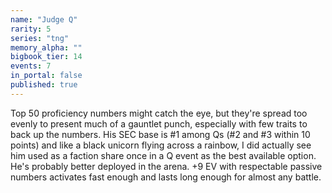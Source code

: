 ```yaml
---
name: "Judge Q"
rarity: 5
series: "tng"
memory_alpha: ""
bigbook_tier: 14
events: 7
in_portal: false
published: true
---
```


Top 50 proficiency numbers might catch the eye, but they're spread too evenly to present much of a gauntlet punch, especially with few traits to back up the numbers. His SEC base is #1 among Qs (#2 and #3 within 10 points) and like a black unicorn flying across a rainbow, I did actually see him used as a faction share once in a Q event as the best available option. He's probably better deployed in the arena. +9 EV with respectable passive numbers activates fast enough and lasts long enough for almost any battle.

